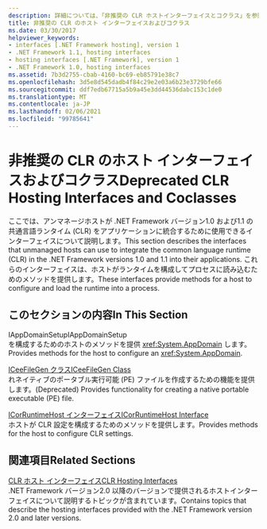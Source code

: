 ```yaml
---
description: 詳細については、「非推奨の CLR ホストインターフェイスとコクラス」を参照してください。
title: 非推奨の CLR のホスト インターフェイスおよびコクラス
ms.date: 03/30/2017
helpviewer_keywords:
- interfaces [.NET Framework hosting], version 1
- .NET Framework 1.1, hosting interfaces
- hosting interfaces [.NET Framework], version 1
- .NET Framework 1.0, hosting interfaces
ms.assetid: 7b3d2755-cbab-4160-bc69-eb85791e38c7
ms.openlocfilehash: 3d5e8d545dadb4f84c29e2e03a6b23e3729bfe66
ms.sourcegitcommit: ddf7edb67715a5b9a45e3dd44536dabc153c1de0
ms.translationtype: MT
ms.contentlocale: ja-JP
ms.lasthandoff: 02/06/2021
ms.locfileid: "99785641"
---
```

# <a name="deprecated-clr-hosting-interfaces-and-coclasses"></a><span data-ttu-id="16d5d-103">非推奨の CLR のホスト インターフェイスおよびコクラス</span><span class="sxs-lookup"><span data-stu-id="16d5d-103">Deprecated CLR Hosting Interfaces and Coclasses</span></span>

<span data-ttu-id="16d5d-104">ここでは、アンマネージホストが .NET Framework バージョン1.0 および1.1 の共通言語ランタイム (CLR) をアプリケーションに統合するために使用できるインターフェイスについて説明します。</span><span class="sxs-lookup"><span data-stu-id="16d5d-104">This section describes the interfaces that unmanaged hosts can use to integrate the common language runtime (CLR) in the .NET Framework versions 1.0 and 1.1 into their applications.</span></span> <span data-ttu-id="16d5d-105">これらのインターフェイスは、ホストがランタイムを構成してプロセスに読み込むためのメソッドを提供します。</span><span class="sxs-lookup"><span data-stu-id="16d5d-105">These interfaces provide methods for a host to configure and load the runtime into a process.</span></span>  
  
## <a name="in-this-section"></a><span data-ttu-id="16d5d-106">このセクションの内容</span><span class="sxs-lookup"><span data-stu-id="16d5d-106">In This Section</span></span>  

 <span data-ttu-id="16d5d-107">IAppDomainSetup</span><span class="sxs-lookup"><span data-stu-id="16d5d-107">IAppDomainSetup</span></span>  
 <span data-ttu-id="16d5d-108">を構成するためのホストのメソッドを提供 <xref:System.AppDomain> します。</span><span class="sxs-lookup"><span data-stu-id="16d5d-108">Provides methods for the host to configure an <xref:System.AppDomain>.</span></span>  
  
 [<span data-ttu-id="16d5d-109">ICeeFileGen クラス</span><span class="sxs-lookup"><span data-stu-id="16d5d-109">ICeeFileGen Class</span></span>](iceefilegen-class.md)  
 <span data-ttu-id="16d5d-110">れネイティブのポータブル実行可能 (PE) ファイルを作成するための機能を提供します。</span><span class="sxs-lookup"><span data-stu-id="16d5d-110">(Deprecated) Provides functionality for creating a native portable executable (PE) file.</span></span>  
  
 [<span data-ttu-id="16d5d-111">ICorRuntimeHost インターフェイス</span><span class="sxs-lookup"><span data-stu-id="16d5d-111">ICorRuntimeHost Interface</span></span>](icorruntimehost-interface.md)  
 <span data-ttu-id="16d5d-112">ホストが CLR 設定を構成するためのメソッドを提供します。</span><span class="sxs-lookup"><span data-stu-id="16d5d-112">Provides methods for the host to configure CLR settings.</span></span>  
  
## <a name="related-sections"></a><span data-ttu-id="16d5d-113">関連項目</span><span class="sxs-lookup"><span data-stu-id="16d5d-113">Related Sections</span></span>  

 [<span data-ttu-id="16d5d-114">CLR ホスト インターフェイス</span><span class="sxs-lookup"><span data-stu-id="16d5d-114">CLR Hosting Interfaces</span></span>](clr-hosting-interfaces.md)  
 <span data-ttu-id="16d5d-115">.NET Framework バージョン2.0 以降のバージョンで提供されるホストインターフェイスについて説明するトピックが含まれています。</span><span class="sxs-lookup"><span data-stu-id="16d5d-115">Contains topics that describe the hosting interfaces provided with the .NET Framework version 2.0 and later versions.</span></span>

